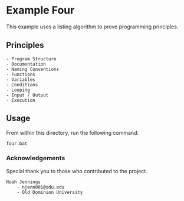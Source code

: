 # Example Four

This example uses a listing algorithm to prove programming principles. 

## Principles

    - Program Structure 
    - Documentation 
    - Naming Conventions 
    - Functions 
    - Variables 
    - Conditions
    - Looping
    - Input / Output
    - Execution
    
## Usage 

From within this directory, run the following command: 

```
four.bat
```

### Acknowledgements

Special thank you to those who contributed to the project. 

    Noah Jennings 
        - njenn001@odu.edu
        - Old Dominion University 
